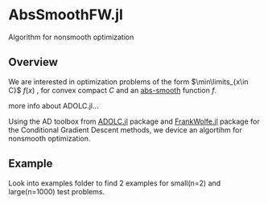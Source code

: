 # AbsSmoothFW.jl
Algorithm for nonsmooth optimization

## Overview
We are interested in optimization problems of the form $\min\limits_{x\in C}$  $f(x)$ , for convex compact $C$ and an [abs-smooth](https://optimization-online.org/wp-content/uploads/2012/09/3597.pdf) function $f$.

more info about ADOLC.jl...

Using the AD toolbox from [ADOLC.jl](https://github.com/TimSiebert1/ADOLC.jl) package and [FrankWolfe.jl](https://github.com/ZIB-IOL/FrankWolfe.jl) package for the Conditional Gradient Descent methods, we device an algortihm for nonsmooth optimization.

## Example
Look into examples folder to find 2 examples for small(n=2) and large(n=1000) test problems.

 
